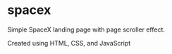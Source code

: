 # spacex
Simple SpaceX landing page with page scroller effect. 

Created using HTML, CSS, and JavaScript
